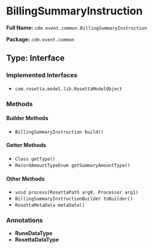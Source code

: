 # BillingSummaryInstruction

**Full Name:** `cdm.event.common.BillingSummaryInstruction`

**Package:** `cdm.event.common`

## Type: Interface

### Implemented Interfaces

- `com.rosetta.model.lib.RosettaModelObject`

### Methods

#### Builder Methods

- `BillingSummaryInstruction build()`

#### Getter Methods

- `Class getType()`
- `RecordAmountTypeEnum getSummaryAmountType()`

#### Other Methods

- `void process(RosettaPath arg0, Processor arg1)`
- `BillingSummaryInstructionBuilder toBuilder()`
- `RosettaMetaData metaData()`

### Annotations

- **RuneDataType**
- **RosettaDataType**

